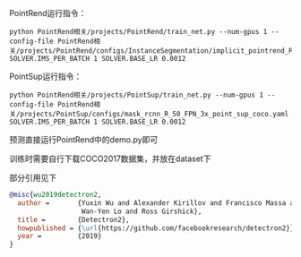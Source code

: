 PointRend运行指令： 

```
python PointRend相关/projects/PointRend/train_net.py --num-gpus 1 --config-file PointRend相关/projects/PointRend/configs/InstanceSegmentation/implicit_pointrend_R_50_FPN_1x_coco.yaml SOLVER.IMS_PER_BATCH 1 SOLVER.BASE_LR 0.0012
```
PointSup运行指令：
```
python PointRend相关/projects/PointSup/train_net.py --num-gpus 1 --config-file PointRend相关/projects/PointSup/configs/mask_rcnn_R_50_FPN_3x_point_sup_coco.yaml SOLVER.IMS_PER_BATCH 1 SOLVER.BASE_LR 0.0012
```
预测直接运行PointRend中的demo.py即可

训练时需要自行下载COCO2017数据集，并放在dataset下

部分引用见下
```BibTeX
@misc{wu2019detectron2,
  author =       {Yuxin Wu and Alexander Kirillov and Francisco Massa and
                  Wan-Yen Lo and Ross Girshick},
  title =        {Detectron2},
  howpublished = {\url{https://github.com/facebookresearch/detectron2}},
  year =         {2019}
}
```